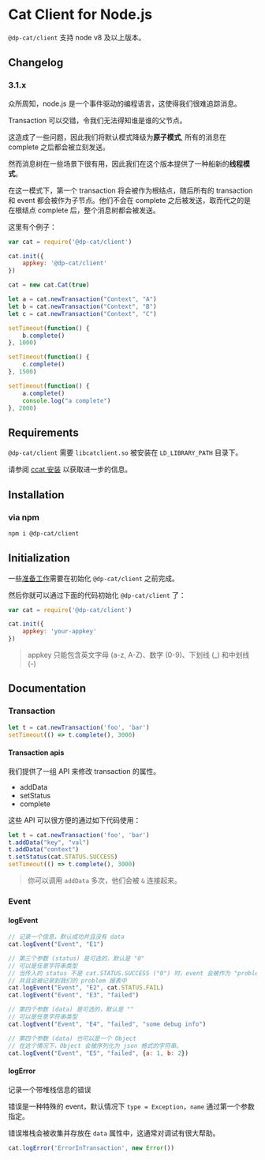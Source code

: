# Cat Client for Node.js

`@dp-cat/client` 支持 node v8 及以上版本。

## Changelog

### 3.1.x

众所周知，node.js 是一个事件驱动的编程语言，这使得我们很难追踪消息。

Transaction 可以交错，令我们无法得知谁是谁的父节点。

这造成了一些问题，因此我们将默认模式降级为**原子模式**, 所有的消息在 complete 之后都会被立刻发送。

然而消息树在一些场景下很有用，因此我们在这个版本提供了一种船新的**线程模式**。

在这一模式下，第一个 transaction 将会被作为根结点，随后所有的 transaction 和 event 都会被作为子节点。他们不会在 complete 之后被发送，取而代之的是在根结点 complete 后，整个消息树都会被发送。

这里有个例子：

```js
var cat = require('@dp-cat/client')

cat.init({
    appkey: '@dp-cat/client'
})

cat = new cat.Cat(true)

let a = cat.newTransaction("Context", "A")
let b = cat.newTransaction("Context", "B")
let c = cat.newTransaction("Context", "C")

setTimeout(function() {
    b.complete()
}, 1000)

setTimeout(function() {
    c.complete()
}, 1500)

setTimeout(function() {
    a.complete()
    console.log("a complete")
}, 2000)
```

## Requirements

`@dp-cat/client` 需要 `libcatclient.so` 被安装在 `LD_LIBRARY_PATH` 目录下。

请参阅 [ccat 安装](../c/README.zh-CN.md) 以获取进一步的信息。

## Installation

### via npm

```bash
npm i @dp-cat/client
```

## Initialization

一些[准备工作](../_/preparations.zh-CN.md)需要在初始化 `@dp-cat/client` 之前完成。

然后你就可以通过下面的代码初始化 `@dp-cat/client` 了：

```js
var cat = require('@dp-cat/client')

cat.init({
    appkey: 'your-appkey'
})
```

> appkey 只能包含英文字母 (a-z, A-Z)、数字 (0-9)、下划线 (\_) 和中划线 (-)

## Documentation

### Transaction

```js
let t = cat.newTransaction('foo', 'bar')
setTimeout(() => t.complete(), 3000)
```

#### Transaction apis

我们提供了一组 API 来修改 transaction 的属性。

* addData
* setStatus
* complete

这些 API 可以很方便的通过如下代码使用：

```js
let t = cat.newTransaction('foo', 'bar')
t.addData("key", "val")
t.addData("context")
t.setStatus(cat.STATUS.SUCCESS)
setTimeout(() => t.complete(), 3000)
```

> 你可以调用 `addData` 多次，他们会被 `&` 连接起来。

### Event

#### logEvent

```js
// 记录一个信息，默认成功并且没有 data
cat.logEvent("Event", "E1")

// 第三个参数 (status) 是可选的，默认是 "0"
// 可以是任意字符串类型
// 当传入的 status 不是 cat.STATUS.SUCCESS ("0") 时，event 会被作为 "problem"
// 并且会被记录到我们的 problem 报表中
cat.logEvent("Event", "E2", cat.STATUS.FAIL)
cat.logEvent("Event", "E3", "failed")

// 第四个参数 (data) 是可选的，默认是 ""
// 可以是任意字符串类型
cat.logEvent("Event", "E4", "failed", "some debug info")

// 第四个参数 (data) 也可以是一个 Object
// 在这个情况下，Object 会被序列化为 json 格式的字符串。
cat.logEvent("Event", "E5", "failed", {a: 1, b: 2})
```

#### logError

记录一个带堆栈信息的错误

错误是一种特殊的 event，默认情况下 `type = Exception`，`name` 通过第一个参数指定。

错误堆栈会被收集并存放在 `data` 属性中，这通常对调试有很大帮助。

```js
cat.logError('ErrorInTransaction', new Error())
```
